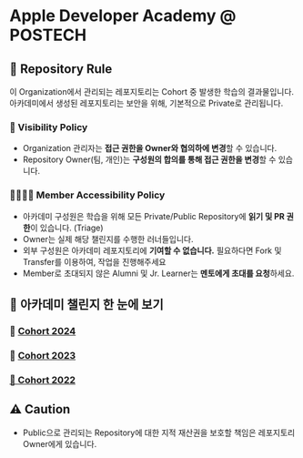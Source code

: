 # Apple Developer Academy @ POSTECH


## 📂 Repository Rule

이 Organization에서 관리되는 레포지토리는 Cohort 중 발생한 학습의 결과물입니다. 아카데미에서 생성된 레포지토리는 보안을 위해, 기본적으로 Private로 관리됩니다.

### 👀 Visibility Policy

- Organization 관리자는 **접근 권한을 Owner와 협의하에 변경**할 수 있습니다.
- Repository Owner(팀, 개인)는 **구성원의 합의를 통해 접근 권한을 변경**할 수 있습니다.

### 🧑‍🧑‍🧒‍🧒 Member Accessibility Policy

- 아카데미 구성원은 학습을 위해 모든 Private/Public Repository에 **읽기 및 PR 권한**이 있습니다. (Triage)
- Owner는 실제 해당 챌린지를 수행한 러너들입니다.
- 외부 구성원은 아카데미 레포지토리에 **기여할 수 없습니다.** 필요하다면 Fork 및 Transfer를 이용하여, 작업을 진행해주세요
- Member로 초대되지 않은 Alumni 및 Jr. Learner는 **멘토에게 초대를 요청**하세요.



## 🤩 아카데미 챌린지 한 눈에 보기

### 🔗 [Cohort 2024](https://github.com/DeveloperAcademy-POSTECH/.github/wiki/Cohort-2024)

### 🔗 [Cohort 2023](https://github.com/DeveloperAcademy-POSTECH/.github/wiki/Cohort-2023)

### [🔗 Cohort 2022](https://github.com/DeveloperAcademy-POSTECH/.github/wiki/Cohort-2022)



## ⚠️ Caution

- Public으로 관리되는 Repository에 대한 지적 재산권을 보호할 책임은 레포지토리 Owner에게 있습니다.
